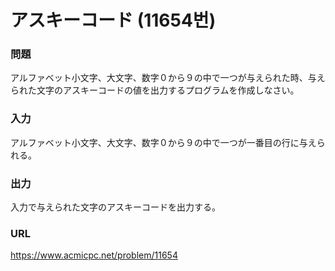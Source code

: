 # アスキーコード \(11654번\)

### 問題

アルファベット小文字、大文字、数字０から９の中で一つが与えられた時、与えられた文字のアスキーコードの値を出力するプログラムを作成しなさい。
     

### 入力

アルファベット小文字、大文字、数字０から９の中で一つが一番目の行に与えられる。


### 出力

入力で与えられた文字のアスキーコードを出力する。


### URL

https://www.acmicpc.net/problem/11654